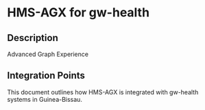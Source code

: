 # HMS-AGX for gw-health

## Description

Advanced Graph Experience

## Integration Points

This document outlines how HMS-AGX is integrated with gw-health systems in Guinea-Bissau.

